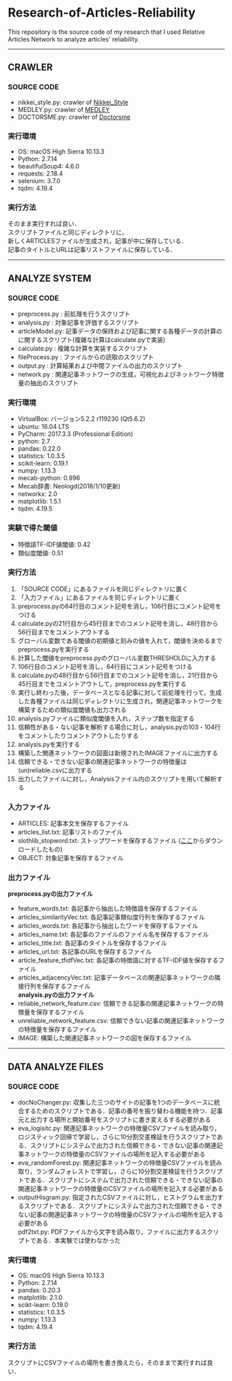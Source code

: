 # Research-of-Articles-Reliability
This repository is the source code of my research that I used Relative Articles Network to analyze articles' reliability.
***

## CRAWLER
### SOURCE CODE
- nikkei_style.py: crawler of [Nikkei_Style](https://style.nikkei.com)  
- MEDLEY.py: crawler of [MEDLEY](https://medley.life/news/)  
- DOCTORSME.py: crawler of [Doctorsme](https://doctors-me.com/)

### 実行環境
- OS: macOS High Sierra 10.13.3  
- Python: 2.7.14  
- beautifulSoup4: 4.6.0  
- requests: 2.18.4  
- selenium: 3.7.0  
- tqdm: 4.19.4  

### 実行方法
そのまま実行すれば良い．  
スクリプトファイルと同じディレクトリに，  
新しくARTICLESファイルが生成され，記事が中に保存している．  
記事のタイトルとURLは記事リストファイルに保存している．
***

## ANALYZE SYSTEM
### SOURCE CODE
- preprocess.py  : 前処理を行うスクリプト  
- analysis.py    : 対象記事を評価するスクリプト  
- articleModel.py: 記事データの保持および記事に関する各種データの計算のに関するスクリプト(複雑な計算はcalculate.pyで実装)  
- calculate.py   : 複雑な計算を実装するスクリプト  
- fileProcess.py : ファイルからの読取のスクリプト  
- output.py      : 計算結果および中間ファイルの出力のスクリプト  
- network.py     : 関連記事ネットワークの生成，可視化およびネットワーク特徴量の抽出のスクリプト  

### 実行環境
- VirtualBox: バージョン5.2.2 r119230 (Qt5.6.2)  
- ubuntu: 16.04 LTS  
- PyCharm: 2017.3.3 (Professional Edition)  
- python: 2.7  
- pandas: 0.22.0  
- statistics: 1.0.3.5  
- scikit-learn: 0.19.1  
- numpy: 1.13.3  
- mecab-python: 0.996  
- Mecab辞書: Neologd(2018/1/10更新)  
- networkx: 2.0  
- matplotlib: 1.5.1  
- tqdm: 4.19.5  

### 実験で得た閾値
- 特徴語TF-IDF値閾値: 0.42  
- 類似度閾値: 0.51  

### 実行方法
1. 「SOURCE CODE」にあるファイルを同じディレクトリに置く  
2. 「入力ファイル」にあるファイルを同じディレクトリに置く  
3. preprocess.pyの64行目のコメント記号を消し，106行目にコメント記号をつける  
4. calculate.pyの21行目から45行目までのコメント記号を消し，48行目から56行目までをコメントアウトする  
5. グローバル変数である閾値の初期値と刻みの値を入れて，閾値を決めるまでpreprocess.pyを実行する  
6. 計算した閾値をpreprocess.pyのグローバル変数THRESHOLDに入力する  
7. 106行目のコメント記号を消し，64行目にコメント記号をつける  
8. calculate.pyの48行目から56行目までのコメント記号を消し，21行目から45行目までをコメントアウトして，preprocess.pyを実行する  
9. 実行し終わった後，データベースとなる記事に対して前処理を行って，生成した各種ファイルは同じディレクトリに生成され，関連記事ネットワークを構築するための類似度閾値も出力される  
10. analysis.pyファイルに類似度閾値を入れ，ステップ数を指定する  
11. 信頼性がある・ない記事を解析する場合に対し，analysis.pyの103・104行をコメントしたりコメントアウトしたりする  
12. analysis.pyを実行する  
13. 構築した関連ネットワークの図面は新規されたIMAGEファイルに出力する  
14. 信頼できる・できない記事の関連記事ネットワークの特徴量は(un)reliable.csvに出力する  
15. 出力したファイルに対し，Analysisファイル内のスクリプトを用いて解析する  

### 入力ファイル
- ARTICLES: 記事本文を保存するファイル  
- articles_list.txt: 記事リストのファイル  
- slothlib_stopword.txt: ストップワードを保存するファイル  ([ここ](http://svn.sourceforge.jp/svnroot/slothlib/CSharp/Version1/SlothLib/NLP/Filter/StopWord/word/Japanese.txt)からダウンロードしたもの)  
- OBJECT: 対象記事を保存するファイル  

### 出力ファイル
**preprocess.pyの出力ファイル**  
- feature_words.txt: 各記事から抽出した特徴語を保存するファイル  
- articles_similarityVec.txt: 各記事記事類似度行列を保存するファイル  
- articles_words.txt: 各記事から抽出したワードを保存するファイル  
- articles_name.txt: 各記事のファイルのファイル名を保存するファイル  
- articles_title.txt: 各記事のタイトルを保存するファイル  
- articles_url.txt: 各記事のURLを保存するファイル  
- article_feature_tfidfVec.txt: 各記事の特徴語に対するTF-IDF値を保存するファイル  
- articles_adjacencyVec.txt: 記事データベースの関連記事ネットワークの隣接行列を保存するファイル  
**analysis.pyの出力ファイル**  
- reliable_network_feature.csv: 信頼できる記事の関連記事ネットワークの特徴量を保存するファイル  
- unreliable_network_feature.csv: 信頼できない記事の関連記事ネットワークの特徴量を保存するファイル  
- IMAGE: 構築した関連記事ネットワークの図を保存するファイル  

***
## DATA ANALYZE FILES
### SOURCE CODE
- docNoChanger.py: 収集した三つのサイトの記事を1つのデータベースに統合するためのスクリプトである．記事の番号を振り替わる機能を持つ．記事元と出力する場所と開始番号をスクリプトに書き変えるする必要がある  
- eva_logisitc.py: 関連記事ネットワークの特徴量CSVファイルを読み取り，ロジスティック回帰で学習し，さらに10分割交差検証を行うスクリプトである．スクリプトにシステムで出力された信頼できる・できない記事の関連記事ネットワークの特徴量のCSVファイルの場所を記入する必要がある  
- eva_randomForest.py: 関連記事ネットワークの特徴量CSVファイルを読み取り，ランダムフォレストで学習し，さらに10分割交差検証を行うスクリプトである．スクリプトにシステムで出力された信頼できる・できない記事の関連記事ネットワークの特徴量のCSVファイルの場所を記入する必要がある  
- outputHisgram.py: 指定されたCSVファイルに対し，ヒストグラムを出力するスクリプトである．スクリプトにシステムで出力された信頼できる・できない記事の関連記事ネットワークの特徴量のCSVファイルの場所を記入する必要がある  
pdf2txt.py: PDFファイルから文字を読み取り，ファイルに出力するスクリプトである．本実験では使わなかった  

### 実行環境
- OS: macOS High Sierra 10.13.3  
- Python: 2.7.14  
- pandas: 0.20.3  
- matplotlib: 2.1.0  
- scikt-learn: 0.19.0  
- statistics: 1.0.3.5  
- numpy: 1.13.3 
- tqdm: 4.19.4  

### 実行方法
スクリプトにCSVファイルの場所を書き換えたら，そのままで実行すれば良い．

